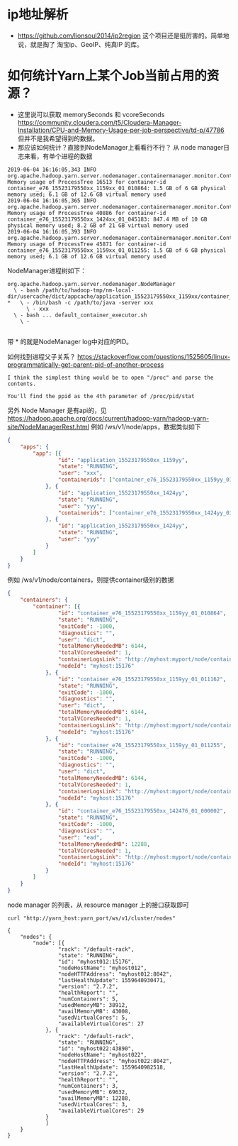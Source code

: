 # ip地址解析
* https://github.com/lionsoul2014/ip2region 这个项目还是挺厉害的。简单地说，就是掏了 淘宝ip、GeoIP、纯真IP 的库。

# 如何统计Yarn上某个Job当前占用的资源？
* 这里说可以获取 memorySeconds 和 vcoreSeconds
  https://community.cloudera.com/t5/Cloudera-Manager-Installation/CPU-and-Memory-Usage-per-job-perspective/td-p/47786  
  但并不是我希望得到的数据。
* 那应该如何统计？直接到NodeManager上看看行不行？
从 node manager日志来看，有单个进程的数据
```text
2019-06-04 16:16:05,343 INFO org.apache.hadoop.yarn.server.nodemanager.containermanager.monitor.ContainersMonitorImpl: Memory usage of ProcessTree 16513 for container-id container_e76_15523179550xx_1159xx_01_010864: 1.5 GB of 6 GB physical memory used; 6.1 GB of 12.6 GB virtual memory used
2019-06-04 16:16:05,365 INFO org.apache.hadoop.yarn.server.nodemanager.containermanager.monitor.ContainersMonitorImpl: Memory usage of ProcessTree 40886 for container-id container_e76_15523179550xx_1424xx_01_045183: 847.4 MB of 10 GB physical memory used; 8.2 GB of 21 GB virtual memory used
2019-06-04 16:16:05,393 INFO org.apache.hadoop.yarn.server.nodemanager.containermanager.monitor.ContainersMonitorImpl: Memory usage of ProcessTree 45871 for container-id container_e76_15523179550xx_1159xx_01_011255: 1.5 GB of 6 GB physical memory used; 6.1 GB of 12.6 GB virtual memory used
```

NodeManager进程树如下：
```
org.apache.hadoop.yarn.server.nodemanager.NodeManager
  \ - bash /path/to/hadoop-tmp/nm-local-dir/usercache/dict/appcache/application_15523179550xx_1159xx/container_e76_15523179550xx_1159xx_01_010864/default_container_executor.sh
*   \ - /bin/bash -c /path/to/java -server xxx
      \ - xxx
  \ - bash ... default_container_executor.sh
    \ -
    
```
带 * 的就是NodeManager log中对应的PID。

如何找到进程父子关系？
https://stackoverflow.com/questions/1525605/linux-programmatically-get-parent-pid-of-another-process
```text
I think the simplest thing would be to open "/proc" and parse the contents.

You'll find the ppid as the 4th parameter of /proc/pid/stat
```

另外 Node Manager 是有api的，见 https://hadoop.apache.org/docs/current/hadoop-yarn/hadoop-yarn-site/NodeManagerRest.html
例如 /ws/v1/node/apps，数据类似如下
```json
{
	"apps": {
		"app": [{
				"id": "application_15523179550xx_1159yy",
				"state": "RUNNING",
				"user": "xxx",
				"containerids": ["container_e76_15523179550xx_1159yy_01_011255", "container_e76_15523179550xx_1159yy_01_010864", "container_e76_15523179550xx_1159yy_01_011162"]
			}, {
				"id": "application_15523179550xx_1424yy",
				"state": "RUNNING",
				"user": "yyy",
				"containerids": ["container_e76_15523179550xx_1424yy_01_000002"]
			}, {
				"id": "application_15523179550xx_1424yy",
				"state": "RUNNING",
				"user": "yyy"
			}
		]
	}
}
```

例如 /ws/v1/node/containers，则提供container级别的数据

```json
{
	"containers": {
		"container": [{
				"id": "container_e76_15523179550xx_1159yy_01_010864",
				"state": "RUNNING",
				"exitCode": -1000,
				"diagnostics": "",
				"user": "dict",
				"totalMemoryNeededMB": 6144,
				"totalVCoresNeeded": 1,
				"containerLogsLink": "http://myhost:myport/node/containerlogs/container_e76_15523179550xx_1159yy_01_010864/dict",
				"nodeId": "myhost:15176"
			}, {
				"id": "container_e76_15523179550xx_1159yy_01_011162",
				"state": "RUNNING",
				"exitCode": -1000,
				"diagnostics": "",
				"user": "dict",
				"totalMemoryNeededMB": 6144,
				"totalVCoresNeeded": 1,
				"containerLogsLink": "http://myhost:myport/node/containerlogs/container_e76_15523179550xx_1159yy_01_011162/dict",
				"nodeId": "myhost:15176"
			}, {
				"id": "container_e76_15523179550xx_1159yy_01_011255",
				"state": "RUNNING",
				"exitCode": -1000,
				"diagnostics": "",
				"user": "dict",
				"totalMemoryNeededMB": 6144,
				"totalVCoresNeeded": 1,
				"containerLogsLink": "http://myhost:myport/node/containerlogs/container_e76_15523179550xx_1159yy_01_011255/dict",
				"nodeId": "myhost:15176"
			}, {
				"id": "container_e76_15523179550xx_142476_01_000002",
				"state": "RUNNING",
				"exitCode": -1000,
				"diagnostics": "",
				"user": "ead",
				"totalMemoryNeededMB": 12288,
				"totalVCoresNeeded": 1,
				"containerLogsLink": "http://myhost:myport/node/containerlogs/container_e76_15523179550xx_142476_01_000002/ead",
				"nodeId": "myhost:15176"
			}
		]
	}
}
```

node manager 的列表，从 resource manager 上的接口获取即可
```shell
curl "http://yarn_host:yarn_port/ws/v1/cluster/nodes"
```
```
{
	"nodes": {
		"node": [{
				"rack": "/default-rack",
				"state": "RUNNING",
				"id": "myhost012:15176",
				"nodeHostName": "myhost012",
				"nodeHTTPAddress": "myhost012:8042",
				"lastHealthUpdate": 1559640930471,
				"version": "2.7.2",
				"healthReport": "",
				"numContainers": 5,
				"usedMemoryMB": 38912,
				"availMemoryMB": 43008,
				"usedVirtualCores": 5,
				"availableVirtualCores": 27
			}, {
				"rack": "/default-rack",
				"state": "RUNNING",
				"id": "myhost022:43890",
				"nodeHostName": "myhost022",
				"nodeHTTPAddress": "myhost022:8042",
				"lastHealthUpdate": 1559640982518,
				"version": "2.7.2",
				"healthReport": "",
				"numContainers": 3,
				"usedMemoryMB": 69632,
				"availMemoryMB": 12288,
				"usedVirtualCores": 3,
				"availableVirtualCores": 29
			}
			]
	}
}
```

